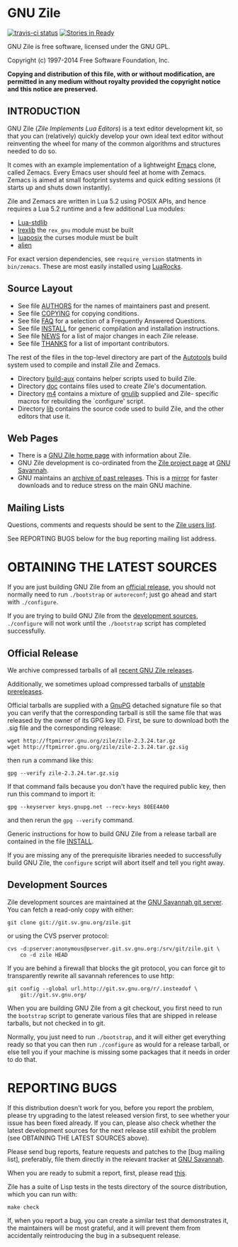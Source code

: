 # GNU Zile

[![travis-ci status](https://secure.travis-ci.org/gvvaughan/zile.png?branch=master)](http://travis-ci.org/gvvaughan/zile/builds)
[![Stories in Ready](https://badge.waffle.io/gvvaughan/zile.png?label=ready&title=Ready)](https://waffle.io/gvvaughan/zile)

GNU Zile is free software, licensed under the GNU GPL.

Copyright (c) 1997-2014 Free Software Foundation, Inc.

**Copying and distribution of this file, with or without modification,
are permitted in any medium without royalty provided the copyright
notice and this notice are preserved.**


## INTRODUCTION

GNU Zile (_Zile Implements Lua Editors_) is a text editor development
kit, so that you can (relatively) quickly develop your own ideal text
editor without reinventing the wheel for many of the common algorithms
and structures needed to do so.

It comes with an example implementation of a lightweight [Emacs][]
clone, called Zemacs. Every Emacs user should feel at home with Zemacs.
Zemacs is aimed at small footprint systems and quick editing sessions
(it starts up and shuts down instantly).

Zile and Zemacs are written in Lua 5.2 using POSIX APIs, and hence
requires a Lua 5.2 runtime and a few additional Lua modules:

 * [Lua-stdlib][]
 * [lrexlib][] the `rex_gnu` module must be built
 * [luaposix][] the curses module must be built
 * [alien][]

For exact version dependencies, see `require_version` statments in
`bin/zemacs`. These are most easily installed using [LuaRocks][].

 [alien]:      http://mascarenhas.github.io/alien/
 [emacs]:      http://www.gnu.org/s/emacs
 [gnulib]:     http://www.gnu.org/s/gnulib
 [lrexlib]:    http://rrthomas.github.io/lrexlib/
 [lua-stdlib]: http://rrthomas.github.io/lua-stdlib/
 [luaposix]:   http://luaposix.github.io/luaposix/
 [luarocks]:   http://www.luarocks.org/


## Source Layout

 * See file [AUTHORS][] for the names of maintainers past and present.
 * See file [COPYING][] for copying conditions.
 * See file [FAQ][] for a selection of a Frequently Answered Questions.
 * See file [INSTALL][] for generic compilation and installation
   instructions.
 * See file [NEWS][] for a list of major changes in each Zile release.
 * See file [THANKS][] for a list of important contributors.

The rest of the files in the top-level directory are part of the
[Autotools][] build system used to compile and install Zile and Zemacs.

 * Directory [build-aux][] contains helper scripts used to build Zile.
 * Directory [doc][] contains files used to create Zile's documentation.
 * Directory [m4][] contains a mixture of [gnulib][] supplied and Zile-
   specific macros for rebuilding the `configure' script.
 * Directory [lib][] contains the source code used to build Zile, and
   the other editors that use it.

 [authors]:   http://git.savannah.gnu.org/cgit/zile.git/tree/AUTHORS
 [autotools]: http://sourceware.org/autobook/
 [build-aux]: http://git.savannah.gnu.org/cgit/zile.git/tree/build-aux?h=release
 [copying]:   http://git.savannah.gnu.org/cgit/zile.git/tree/COPYING
 [doc]:       http://git.savannah.gnu.org/cgit/zile.git/tree/doc?h=release
 [faq]:       http://git.savannah.gnu.org/cgit/zile.git/tree/FAQ
 [gnulib]:    http://www.gnu.org/s/gnulib
 [install]:   http://git.savannah.gnu.org/cgit/zile.git/tree/INSTALL?h=release
 [lib]:       http://git.savannah.gnu.org/cgit/zile.git/tree/lib
 [m4]:        http://git.savannah.gnu.org/cgit/zile.git/tree/m4?h=release
 [news]:      http://git.savannah.gnu.org/cgit/zile.git/tree/NEWS
 [thanks]:    http://git.savannah.gnu.org/cgit/zile.git/tree/THANKS


## Web Pages

 * There is a [GNU Zile home page][Zile] with information about Zile.
 * GNU Zile development is co-ordinated from the [Zile project page][]
   at [GNU Savannah][].
 * GNU maintains an [archive of past releases][releases]. This is a
   [mirror][] for faster downloads and to reduce stress on the main GNU
   machine.

 [gnu savannah]:      http://savannah.gnu.org
 [mirror]:            http://www.gnu.org/order/ftp.html
 [releases]:          http://ftpmirror.gnu.org/zile/
 [zile]:              http://www.gnu.org/s/zile/
 [zile project page]: http://savannah.gnu.org/projects/zile/


## Mailing Lists

Questions, comments and requests should be sent to the [Zile users
list][help-zile].

See REPORTING BUGS below for the bug reporting mailing list address.

 [help-zile]: mailto:help-zile@gnu.org


# OBTAINING THE LATEST SOURCES

If you are just building GNU Zile from an [official release][releases],
you should not normally need to run `./bootstrap` or `autoreconf`; just
go ahead and start with `./configure`.

If you are trying to build GNU Zile from the [development sources][git],
`./configure` will not work until the `./bootstrap` script has completed
successfully.

 [git]: http://git.sv.gnu.org/cgit/zile.git


## Official Release

We archive compressed tarballs of all [recent GNU Zile releases][releases].

Additionally, we sometimes upload compressed tarballs of
[unstable prereleases][alpha].

Official tarballs are supplied with a [GnuPG][] detached signature file
so that you can verify that the corresponding tarball is still the same
file that was released by the owner of its GPG key ID. First, be sure to
download both the .sig file and the corresponding release:

    wget http://ftpmirror.gnu.org/zile/zile-2.3.24.tar.gz
    wget http://ftpmirror.gnu.org/zile/zile-2.3.24.tar.gz.sig

then run a command like this:

    gpg --verify zile-2.3.24.tar.gz.sig

If that command fails because you don't have the required public key,
then run this command to import it:

    gpg --keyserver keys.gnupg.net --recv-keys 80EE4A00

and then rerun the `gpg --verify` command.

Generic instructions for how to build GNU Zile from a release tarball
are contained in the file [INSTALL][].

If you are missing any of the prerequisite libraries needed to
successfully build GNU Zile, the `configure` script will abort itself
and tell you right away.

 [alpha]: http://alpha.gnu.org/gnu/zile
 [gnupg]: http://www.gnupg.org/


## Development Sources

Zile development sources are maintained at the
[GNU Savannah git server][git]. You can fetch a read-only copy with
either:

    git clone git://git.sv.gnu.org/zile.git

or using the CVS pserver protocol:

    cvs -d:pserver:anonymous@pserver.git.sv.gnu.org:/srv/git/zile.git \
        co -d zile HEAD

If you are behind a firewall that blocks the git protocol, you can force
git to transparently rewrite all savannah references to use http:

    git config --global url.http://git.sv.gnu.org/r/.insteadof \
        git://git.sv.gnu.org/

When you are building GNU Zile from a git checkout, you first need to
run the `bootstrap` script to generate various files that are shipped in
release tarballs, but not checked in to git.

Normally, you just need to run `./bootstrap`, and it will either get
everything ready so that you can then run `./configure` as would for a
release tarball, or else tell you if your machine is missing some
packages that it needs in order to do that.

  [gitbrowser]: http://git.sv.gnu.org/cgit/zile.git


# REPORTING BUGS

If this distribution doesn't work for you, before you report the
problem, please try upgrading to the latest released version first, to
see whether your issue has been fixed already. If you can, please also
check whether the latest development sources for the next release still
exhibit the problem (see OBTAINING THE LATEST SOURCES above).

Please send bug reports, feature requests and patches to the
[bug mailing list], preferably, file them directly in the relevant
tracker at [GNU Savannah][zile project page].

When you are ready to submit a report, first, please read [this][bugs].

Zile has a suite of Lisp tests in the tests directory of the source
distribution, which you can run with:

    make check

If, when you report a bug, you can create a similar test that
demonstrates it, the maintainers will be most grateful, and it will
prevent them from accidentally reintroducing the bug in a subsequent
release.

 [bugs]:      http://www.chiark.greenend.org.uk/~sgtatham/bugs.html
 [bug-zile]:  mailto:bug-zile@gnu.org
